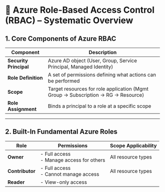 # 🔐 Azure Role-Based Access Control (RBAC) – Systematic Overview

## 1. Core Components of Azure RBAC

| **Component**           | **Description**                                                                 |
|-------------------------|---------------------------------------------------------------------------------|
| **Security Principal**  | Azure AD object (User, Group, Service Principal, Managed Identity)              |
| **Role Definition**     | A set of permissions defining what actions can be performed                     |
| **Scope**               | Target resources for role application (Mgmt Group → Subscription → RG → Resource) |
| **Role Assignment**     | Binds a principal to a role at a specific scope                                 |

---

## 2. Built-In Fundamental Azure Roles

| **Role**                    | **Permissions**                                                              | **Scope Applicability**     |
|-----------------------------|------------------------------------------------------------------------------|------------------------------|
| **Owner**                   | - Full access<br>- Manage access for others                                 | All resource types           |
| **Contributor**             | - Full access<br>- Cannot manage access                                      | All resource types           |
| **Reader**                  | - View-only access
